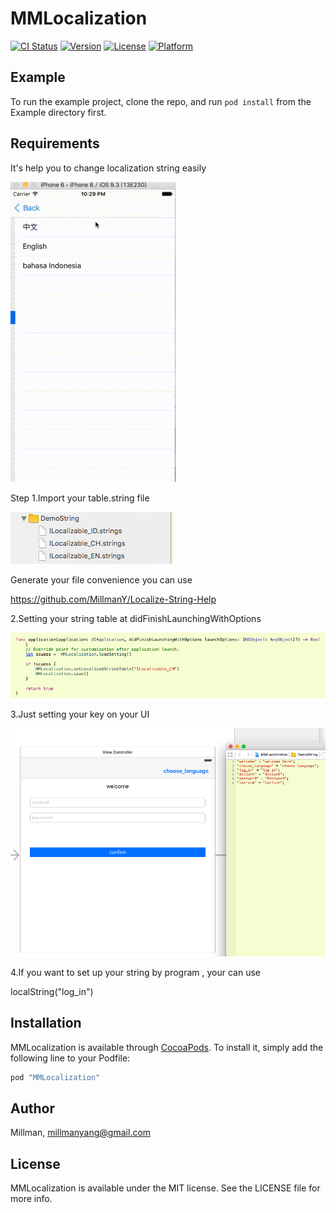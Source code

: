 # MMLocalization

[![CI Status](http://img.shields.io/travis/Millman/MMLocalization.svg?style=flat)](https://travis-ci.org/Millman/MMLocalization)
[![Version](https://img.shields.io/cocoapods/v/MMLocalization.svg?style=flat)](http://cocoapods.org/pods/MMLocalization)
[![License](https://img.shields.io/cocoapods/l/MMLocalization.svg?style=flat)](http://cocoapods.org/pods/MMLocalization)
[![Platform](https://img.shields.io/cocoapods/p/MMLocalization.svg?style=flat)](http://cocoapods.org/pods/MMLocalization)

## Example

To run the example project, clone the repo, and run `pod install` from the Example directory first.

## Requirements

It's help you to change localization string easily

![circledemo](https://github.com/MillmanY/MMLocalization/blob/master/mid.gif)

Step
1.Import your table.string file

![circledemo](https://github.com/MillmanY/MMLocalization/blob/master/string.png)

Generate your file convenience you can use

https://github.com/MillmanY/Localize-String-Help

2.Setting your string table at didFinishLaunchingWithOptions

![circledemo](https://github.com/MillmanY/MMLocalization/blob/master/setting.png)

3.Just setting your key on your UI

![circledemo](https://github.com/MillmanY/MMLocalization/blob/master/ui.png)

4.If you want to set up your string by program , your can use 

  localString("log_in")

## Installation

MMLocalization is available through [CocoaPods](http://cocoapods.org). To install
it, simply add the following line to your Podfile:

```ruby
pod "MMLocalization"
```

## Author

Millman, millmanyang@gmail.com

## License

MMLocalization is available under the MIT license. See the LICENSE file for more info.

